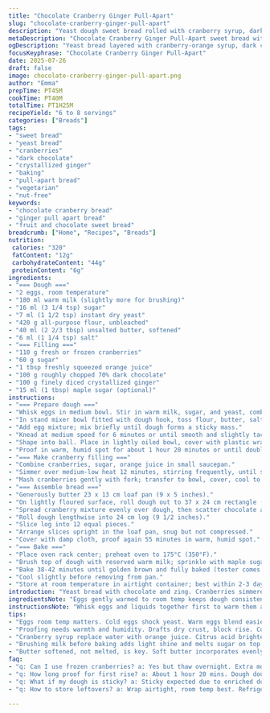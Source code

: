 ```yaml
---
title: "Chocolate Cranberry Ginger Pull-Apart"
slug: "chocolate-cranberry-ginger-pull-apart"
description: "Yeast dough sweet bread rolled with cranberry syrup, dark chocolate chunks, and diced crystallized ginger. Baked in slices vertically stacked to tear apart. Uses warm milk and eggs for enriched dough, lightly sweetened. Cranberry compote made with orange zest instead of water adds citrus punch. Sweetened with maple sugar on top for crunch contrast. Yeast proofing takes 1 hour 20 minutes initially, then 55 minutes after shaping. Makes 6-8 portions, vegetarian and nut-free. Dense but moist crumb, tangy bursts from cranberries, zing from ginger, bittersweet chocolate melting throughout. A shareable treat with slightly sticky texture, best within 3 days stored airtight at room temperature."
metaDescription: "Chocolate Cranberry Ginger Pull-Apart sweet bread with enriched yeast dough, tangy cranberry syrup, bittersweet chocolate, and zingy crystallized ginger, baked in stacked slices."
ogDescription: "Yeast bread layered with cranberry-orange syrup, dark chocolate chunks, diced crystallized ginger. Pull-apart style, tender crumb, sticky tang, baked golden with maple sugar crunch."
focusKeyphrase: "Chocolate Cranberry Ginger Pull-Apart"
date: 2025-07-26
draft: false
image: chocolate-cranberry-ginger-pull-apart.png
author: "Emma"
prepTime: PT45M
cookTime: PT40M
totalTime: PT1H25M
recipeYield: "6 to 8 servings"
categories: ["Breads"]
tags:
- "sweet bread"
- "yeast bread"
- "cranberries"
- "dark chocolate"
- "crystallized ginger"
- "baking"
- "pull-apart bread"
- "vegetarian"
- "nut-free"
keywords:
- "chocolate cranberry bread"
- "ginger pull apart bread"
- "fruit and chocolate sweet bread"
breadcrumb: ["Home", "Recipes", "Breads"]
nutrition: 
 calories: "320"
 fatContent: "12g"
 carbohydrateContent: "44g"
 proteinContent: "6g"
ingredients:
- "=== Dough ==="
- "2 eggs, room temperature"
- "180 ml warm milk (slightly more for brushing)"
- "16 ml (3 1/4 tsp) sugar"
- "7 ml (1 1/2 tsp) instant dry yeast"
- "420 g all-purpose flour, unbleached"
- "40 ml (2 2/3 tbsp) unsalted butter, softened"
- "6 ml (1 1/4 tsp) salt"
- "=== Filling ==="
- "110 g fresh or frozen cranberries"
- "60 g sugar"
- "1 tbsp freshly squeezed orange juice"
- "100 g roughly chopped 70% dark chocolate"
- "100 g finely diced crystallized ginger"
- "15 ml (1 tbsp) maple sugar (optional)"
instructions:
- "=== Prepare dough ==="
- "Whisk eggs in medium bowl. Stir in warm milk, sugar, and yeast, combine thoroughly."
- "In stand mixer bowl fitted with dough hook, toss flour, butter, salt until crumbly."
- "Add egg mixture; mix briefly until dough forms a sticky mass."
- "Knead at medium speed for 6 minutes or until smooth and slightly tacky."
- "Shape into ball. Place in lightly oiled bowl, cover with plastic wrap."
- "Proof in warm, humid spot for about 1 hour 20 minutes or until doubled."
- "=== Make cranberry filling ==="
- "Combine cranberries, sugar, orange juice in small saucepan."
- "Simmer over medium-low heat 12 minutes, stirring frequently, until syrup coats spoon."
- "Mash cranberries gently with fork; transfer to bowl, cover, cool to room temp."
- "=== Assemble bread ==="
- "Generously butter 23 x 13 cm loaf pan (9 x 5 inches)."
- "On lightly floured surface, roll dough out to 37 x 24 cm rectangle (14 1/2 x 9 1/2 inches)."
- "Spread cranberry mixture evenly over dough, then scatter chocolate and ginger."
- "Roll dough lengthwise into 24 cm log (9 1/2 inches)."
- "Slice log into 12 equal pieces."
- "Arrange slices upright in the loaf pan, snug but not compressed."
- "Cover with damp cloth, proof again 55 minutes in warm, humid spot."
- "=== Bake ==="
- "Place oven rack center; preheat oven to 175°C (350°F)."
- "Brush top of dough with reserved warm milk; sprinkle with maple sugar if using."
- "Bake 38-42 minutes until golden brown and fully baked (tester comes out clean)."
- "Cool slightly before removing from pan."
- "Store at room temperature in airtight container; best within 2-3 days."
introduction: "Yeast bread with chocolate and zing. Cranberries simmered in sweet syrup with a hit of fresh orange juice, mashed just enough. Tangy and sticky. Ginger adds a spicy kick, diced small to distribute without overpowering. Dough is enriched — eggs and warm milk soften texture, giving tender crumb balanced by butter. After first rise, rolled out thick rectangle, spread filling. Roll and slice vertically. Pull-apart style; pieces layered in a pan. Second rise short, proofed until puffy but not collapsing. Maple sugar dusting for extra aroma and sweet crunch. Oven set moderately hot, bakes till crust is coloring up, interior moist but firm. Serve warm or cooled, breaks apart easily — messy but fun to share."
ingredientsNote: "Eggs gently warmed to room temp keeps dough consistent. Milk heated moderately till barely warm activates yeast quickly without killing it, adding moisture for tender crumb. Sugar adjusted down slightly from usual to balance natural sweetness in chocolate and cranberries, plus maple sugar topping replaces white sugar for caramel notes. Flour unbleached to retain more natural flavors and better gluten development. Butter softened not melted—its creaminess slowly distributes, enriching dough without greasiness. Cranberries fresh or frozen both work, just thaw frozen before cooking to avoid excess water in filling. Orange juice replaces water in the filling liquid, adding acidity and depth without too much dilution. Crystallized ginger cut finely, so pieces blend into bites without overwhelming spices. Dark chocolate chunks folded in just before rolling keeps pockets of melted bittersweet contrast throughout. Loaf pan size slightly adjusted—standard 9 x 5 inch fits all slices without crowding."
instructionsNote: "Whisk eggs and liquids together first to warm them and dissolve sugar and yeast thoroughly, encouraging faster rise. Mixing flour with butter and salt until granules forms helps distribute fat evenly, enhancing dough texture when yeast is added. Kneading longer ensures gluten fully develops, yielding smooth, elastic dough despite tackiness. First rise is longer than usual—1 hour 20 minutes—wait for clear doubling, not just puffiness. Cranberry mixture simmered gently to knock down some tartness but keep whole fruit bursts, mashed lightly for chunky spreadable consistency. Rolling dough evenly to exact rectangle helps uniform filling coverage and even backups in slices. Cutting 12 pieces allows pull-apart servings easy to share. Proof second time covered well—humidity essential or sides dry out before rising. Oven preheated to 175°C, bake for 38-42 minutes, check color and internal temp if possible. Brushing milk before baking adds shine and slight softness to crust; maple sugar topping optional but recommended for sweetness balance and crunch. Cooling rack important to prevent sogginess underneath after pan removal. Store airtight to maintain softness and flavor; use within 3 days for best texture."
tips:
- "Eggs room temp matters. Cold eggs shock yeast. Warm eggs blend easier with liquids. Stop short on heating milk. Only slightly warm. Hot kills yeast, cold slows rise. Stir sugar and yeast with eggs and milk before adding flour. Mix flour, butter, salt to crumbly before liquid. Butter bits coat flour, slow gluten. Knead dough 6 mins; longer than usual gives toughness but good chew. Dough sticky but elastic shows enough gluten."
- "Proofing needs warmth and humidity. Drafts dry crust, block rise. Cover dough with plastic wrap plus damp cloth during second rise. Dough doubles first rise. Puffy second rise not full double, prevent collapse. Use loaf pan sized 23x13 cm. Arrange slices tightly but not forced jammed. Uniform roll helps slices align properly. Roll lengthwise, 37x24 cm, 24 cm log length before slicing."
- "Cranberry syrup replace water with orange juice. Citrus acid brightens flavor without watering down sweetness. Simmer low heat 12 mins lets syrup thicken coats spoon. Mash berries lightly to keep bits intact. Frozen cranberries thaw overnight avoid excess moisture diluting filling. Spread filling evenly to avoid dry patches or overly wet dough spots. Chocolate chopped roughly keeps pockets melted at bake time."
- "Brushing milk before baking adds light shine and melts sugar on top better. Maple sugar dusting optional but adds crunchy caramelized top layer, deeper flavor than granulated sugar. Bake 38-42 mins at 175°C. Check oven racks mid-level for even color. Tester clean means crumb set but still moist inside. Cool bread briefly in pan, then remove to rack to prevent soggy bottom. Store airtight room temp max 3 days for best texture."
- "Butter softened, not melted, is key. Soft butter incorporates evenly without greasiness or pushing yeast out. Maple sugar topping chosen over white sugar for aromatic caramel notes, slight crunch. Crystallized ginger diced fine spreads spicy zing without overpower. Dark chocolate chunk size matters; too small melts into dough, loses texture. Large chunks create pockets with bittersweet contrast throughout crumb."
faq:
- "q: Can I use frozen cranberries? a: Yes but thaw overnight. Extra moisture can affect filling thickness. Drain if necessary. Simmer low heat to reduce water. Mash gently for good texture. Frozen brings convenience, fresh better taste usually."
- "q: How long proof for first rise? a: About 1 hour 20 mins. Dough doubles size, not just puffed. Needs warm humid spot. If colder, longer time needed. Watch dough not to overproof or collapse. Dough should still be elastic and spring back slightly."
- "q: What if my dough is sticky? a: Sticky expected due to enriched dough and butter. Add flour sparingly if too wet, but careful not dry out dough. Sticky dough still develops gluten when kneaded properly. Oil hands lightly to handle easier. Avoid adding too much flour, keep crumb tender."
- "q: How to store leftovers? a: Wrap airtight, room temp best. Refrigeration dries crumb fast, avoid if possible. Use within 3 days max. Freeze slices in airtight container for longer storage. Thaw at room temp. Slight stickiness normal, reheating lightly restores some softness."

---
```

